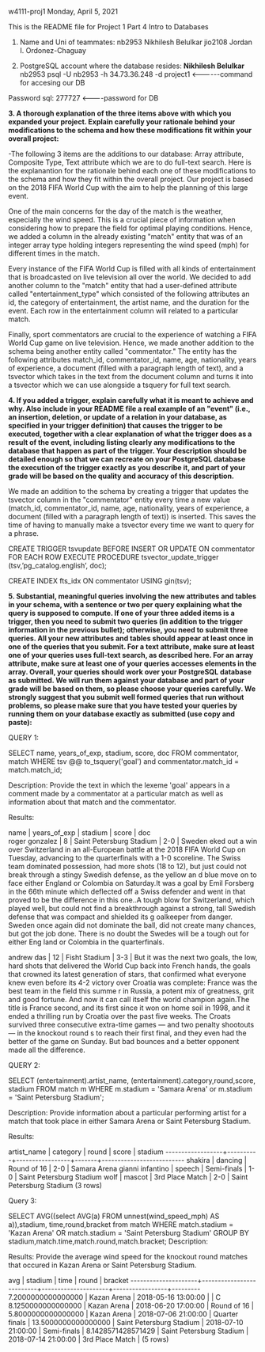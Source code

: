 w4111-proj1
Monday, April 5, 2021

This is the README file for Project 1 Part 4 Intro to Databases

1. Name and Uni of teammates:
nb2953 Nikhilesh Belulkar
jio2108 Jordan I. Ordonez-Chaguay

2. PostgreSQL account where the database resides: **Nikhilesh Belulkar** 
nb2953 psql -U nb2953 -h 34.73.36.248 -d project1 <------command for accesing our DB

Password sql: 277727 <----password for DB


**3. A thorough explanation of the three items above with which you expanded your project. Explain carefully your rationale behind your modifications to the schema and how these modifications fit within your overall project:**

-The following 3 items are the additions to our database: Array attribute, Composite Type, Text attribute which we are to do full-text search. Here is the explanantion for the rationale behind each one of these modifications to the schema and how they fit within the overall project. Our project is based on the 2018 FIFA World Cup with the aim to help the planning of this large event. 

One of the main concerns for the day of the match is the weather, especially the wind speed. This is a crucial piece of information when considering how to prepare the field for optimal playing conditions. Hence, we added a column in the already existing "match" entity that was of an integer array type holding integers representing the wind speed (mph) for different times in the match. 

Every instance of the FIFA World Cup is filled with all kinds of entertainment that is broadcasted on live television all over the world. We decided to add another column to the "match" entity that had a user-defined attribute called "entertainment_type" which consisted of the following attributes an id, the category of entertainment, the artist name, and the duration for the event. Each row in the entertainment column will related to a particular match.

Finally, sport commentators are crucial to the experience of watching a FIFA World Cup game on live television. Hence, we made another addition to the schema being another entity called "commentator." The entity has the following attributes match_id, commentator_id, name, age, nationality, years of experience, a document (filled with a paragraph length of text), and a tsvector which takes in the text from the document column and turns it into a tsvector which we can use alongside a tsquery for full text search.


**4. If you added a trigger, explain carefully what it is meant to achieve and why. Also include in your README file a real example of an "event" (i.e., an insertion, deletion, or update of a relation in your database, as specified in your trigger definition) that causes the trigger to be executed, together with a clear explanation of what the trigger does as a result of the event, including listing clearly any modifications to the database that happen as part of the trigger. Your description should be detailed enough so that we can recreate on your PostgreSQL database the execution of the trigger exactly as you describe it, and part of your grade will be based on the quality and accuracy of this description.**


We made an addition to the schema by creating a trigger that updates the tsvector column in the "commentator" entity every time a new value (match_id, commentator_id, name, age, nationality, years of experience, a document (filled with a paragraph length of text)) is inserted. This saves the time of having to manually make a tsvector every time we want to query for a phrase. 

CREATE TRIGGER tsvupdate BEFORE INSERT OR 
UPDATE ON commentator FOR EACH ROW
EXECUTE PROCEDURE tsvector_update_trigger
(tsv,’pg_catalog.english’, doc);

CREATE INDEX fts_idx ON commentator
USING gin(tsv);



**5. Substantial, meaningful queries involving the new attributes and tables in your schema, with a sentence or two per query explaining what the query is supposed to compute. If one of your three added items is a trigger, then you need to submit two queries (in addition to the trigger information in the previous bullet); otherwise, you need to submit three queries. All your new attributes and tables should appear at least once in one of the queries that you submit. For a text attribute, make sure at least one of your queries uses full-text search, as described here. For an array attribute, make sure at least one of your queries accesses elements in the array. Overall, your queries should work over your PostgreSQL database as submitted. We will run them against your database and part of your grade will be based on them, so please choose your queries carefully. We strongly suggest that you submit well formed queries that run without problems, so please make sure that you have tested your queries by running them on your database exactly as submitted (use copy and paste):**


QUERY 1: 

SELECT name, years_of_exp, stadium, score, doc FROM commentator, match WHERE tsv @@ to_tsquery('goal') and commentator.match_id = match.match_id;

Description: Provide the text in which the lexeme 'goal' appears in a comment made by a commentator at a particular match as well as information about that match and the commentator.



Results:

name      | years_of_exp |         stadium                 | score |            doc                                                                                                            
 roger gonzalez |            8 | Saint Petersburg Stadium | 2-0   | Sweden eked out a win over Switzerland in an all-European battle at the 2018 FIFA World Cup on Tuesday, advancing 
to the quarterfinals with a 1-0 scoreline. The Swiss team dominated possession, had more shots (18 to 12), but just could not break through a stingy Swedish defense, as the yellow an
d blue move on to face either England or Colombia on Saturday.It was a goal by Emil Forsberg in the 66th minute which deflected off a Swiss defender and went in that proved to be the
 difference in this one..A tough blow for Switzerland, which played well, but could not find a breakthrough against a strong, tall Swedish defense that was compact and shielded its g
oalkeeper from danger. Sweden once again did not dominate the ball, did not create many chances, but got the job done. There is no doubt the Swedes will be a tough out for either Eng
land or Colombia in the quarterfinals.
 
 andrew das     |           12 | Fisht Stadium            | 3-3   | But it was the next two goals, the low, hard shots that delivered the World Cup back into French hands, the goals 
that crowned its latest generation of stars, that confirmed what everyone knew even before its 4-2 victory over Croatia was complete: France was the best team in the field this summe
r in Russia, a potent mix of greatness, grit and good fortune. And now it can call itself the world champion again.The title is France second, and its first since it won on home soil
 in 1998, and it ended a thrilling run by Croatia over the past five weeks. The Croats survived three consecutive extra-time games — and two penalty shootouts — in the knockout round
s to reach their first final, and they even had the better of the game on Sunday. But bad bounces and a better opponent made all the difference.

QUERY 2: 

SELECT (entertainment).artist_name, (entertainment).category,round,score, stadium
FROM match m 
WHERE m.stadium = 'Samara Arena' or m.stadium = 'Saint Petersburg Stadium';


Description: Provide information about a particular performing artist for a match that took place in either Samara Arena or Saint Petersburg Stadium.

Results:

artist_name    | category |      round      | score |         stadium
------------------+----------+-----------------+-------+--------------------------
 shakira          | dancing  | Round of 16     | 2-0   | Samara Arena
 gianni infantino | speech   | Semi-finals     | 1-0   | Saint Petersburg Stadium
 wolf             | mascot   | 3rd Place Match | 2-0   | Saint Petersburg Stadium
(3 rows)

Query 3:

SELECT AVG((select AVG(a) FROM unnest(wind_speed_mph) AS a)),stadium, time,round,bracket 
from match 
WHERE match.stadium = 'Kazan Arena' OR match.stadium = 'Saint Petersburg Stadium' 
GROUP BY stadium,match.time,match.round,match.bracket;
Description:

Results: Provide the average wind speed for the knockout round matches that occured in Kazan Arena or Saint Petersburg Stadium.

avg         |         stadium          |        time         |      round      | bracket
---------------------+--------------------------+---------------------+-----------------+---------
  7.2000000000000000 | Kazan Arena              | 2018-05-16 13:00:00 |                 | C
  8.1250000000000000 | Kazan Arena              | 2018-06-20 17:00:00 | Round of 16     |
  5.8000000000000000 | Kazan Arena              | 2018-07-06 21:00:00 | Quarter finals  |
 13.5000000000000000 | Saint Petersburg Stadium | 2018-07-10 21:00:00 | Semi-finals     |
  8.1428571428571429 | Saint Petersburg Stadium | 2018-07-14 21:00:00 | 3rd Place Match |
(5 rows)








